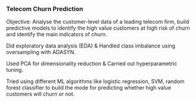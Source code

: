 ### Telecom Churn Prediction
Objective: Analyse the customer-level data of a leading telecom firm, build predictive models to identify the high  value customers at high risk of churn and identify the main indicators of churn.

Did exploratory data analysis (EDA) & Handled class imbalance using oversampling with ADASYN. 

Used PCA for dimensionality reduction & Carried out hyperparametric tuning.

Tried using different ML algorithms like logistic regression, SVM, random forest classifier to build the mode for predicting whether high value customers will churn or not.
